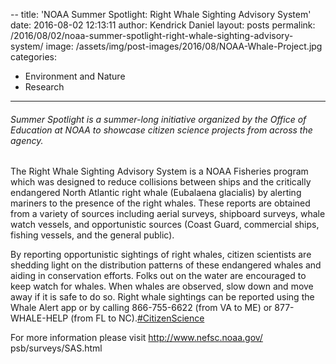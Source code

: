 --
title: 'NOAA Summer Spotlight: Right Whale Sighting Advisory System'
date: 2016-08-02 12:13:11
author: Kendrick Daniel
layout: posts
permalink: /2016/08/02/noaa-summer-spotlight-right-whale-sighting-advisory-system/
image: /assets/img/post-images/2016/08/NOAA-Whale-Project.jpg
categories:
  - Environment and Nature
  - Research
---
###### Summer Spotlight is a summer-long initiative organized by the Office of Education at NOAA to showcase citizen science projects from across the agency.

The Right Whale Sighting Advisory System is a NOAA Fisheries program which was designed to reduce collisions between ships and the critically endangered North Atlantic right whale (Eubalaena glacialis) by alerting mariners to the presence of the right whales. These reports are obtained from a variety of sources including aerial surveys, shipboard surveys, whale watch vessels, and opportunistic sources (Coast Guard, commercial ships, fishing vessels, and the general public).

By reporting opportunistic sightings of right whales, citizen scientists are shedding light on the distribution patterns of these endangered whales and aiding in conservation efforts. Folks out on the water are encouraged to keep watch for whales. When whales are observed, slow down and move away if it is safe to do so. Right whale sightings can be reported using the Whale Alert app or by calling 866-755-6622 (from VA to ME) or 877-WHALE-HELP (from FL to NC).<a class="_58cn" href="https://www.facebook.com/hashtag/citizenscience" data-ft="{&quot;tn&quot;:&quot;*N&quot;,&quot;type&quot;:104}">#CitizenScience</a>

For more information please visit <a href="http://l.facebook.com/l.php?u=http%3A%2F%2Fwww.nefsc.noaa.gov%2Fpsb%2Fsurveys%2FSAS.html&h=tAQGF-Ul-&s=1" target="_blank" rel="nofollow nofollow">http://www.nefsc.noaa.gov/<wbr />psb/surveys/SAS.html</a>